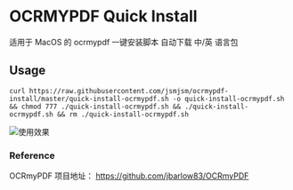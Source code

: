# OCRMYPDF Quick Install
适用于 MacOS 的 ocrmypdf 一键安装脚本
自动下载 中/英 语言包
## Usage 
```
curl https://raw.githubusercontent.com/jsmjsm/ocrmypdf-install/master/quick-install-ocrmypdf.sh -o quick-install-ocrmypdf.sh && chmod 777 ./quick-install-ocrmypdf.sh && ./quick-install-ocrmypdf.sh && rm ./quick-install-ocrmypdf.sh
```
![使用效果](https://raw.githubusercontent.com/jsmjsm/ocrmypdf-install/master/demo.jpg)
### Reference
OCRmyPDF 项目地址： https://github.com/jbarlow83/OCRmyPDF
